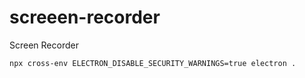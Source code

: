 # screeen-recorder
Screen Recorder
```
npx cross-env ELECTRON_DISABLE_SECURITY_WARNINGS=true electron .
```
